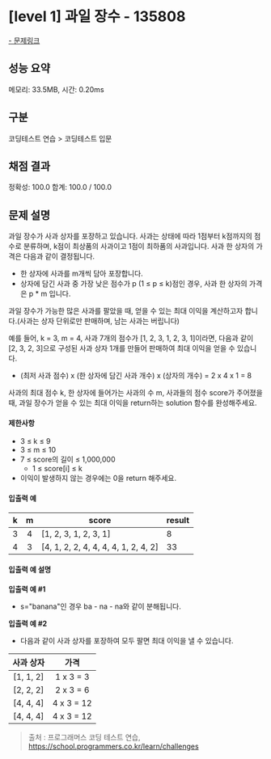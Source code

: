 # [level 1] 과일 장수 - 135808

<a href="https://school.programmers.co.kr/learn/courses/30/lessons/135808">- 문제링크</a>

## 성능 요약

메모리: 33.5MB, 시간: 0.20ms

## 구분

코딩테스트 연습 > 코딩테스트 입문

## 채점 결과

정확성: 100.0
합계: 100.0 / 100.0

## 문제 설명

과일 장수가 사과 상자를 포장하고 있습니다. 사과는 상태에 따라 1점부터 k점까지의 점수로 분류하며, k점이 최상품의 사과이고 1점이 최하품의 사과입니다. 사과 한 상자의 가격은 다음과 같이 결정됩니다.

- 한 상자에 사과를 m개씩 담아 포장합니다.
- 상자에 담긴 사과 중 가장 낮은 점수가 p (1 ≤ p ≤ k)점인 경우, 사과 한 상자의 가격은 p \* m 입니다.

과일 장수가 가능한 많은 사과를 팔았을 때, 얻을 수 있는 최대 이익을 계산하고자 합니다.(사과는 상자 단위로만 판매하며, 남는 사과는 버립니다)

예를 들어, k = 3, m = 4, 사과 7개의 점수가 [1, 2, 3, 1, 2, 3, 1]이라면, 다음과 같이 [2, 3, 2, 3]으로 구성된 사과 상자 1개를 만들어 판매하여 최대 이익을 얻을 수 있습니다.

- (최저 사과 점수) x (한 상자에 담긴 사과 개수) x (상자의 개수) = 2 x 4 x 1 = 8

사과의 최대 점수 k, 한 상자에 들어가는 사과의 수 m, 사과들의 점수 score가 주어졌을 때, 과일 장수가 얻을 수 있는 최대 이익을 return하는 solution 함수를 완성해주세요.

#### 제한사항

- 3 ≤ k ≤ 9
- 3 ≤ m ≤ 10
- 7 ≤ score의 길이 ≤ 1,000,000
  - 1 ≤ score[i] ≤ k
- 이익이 발생하지 않는 경우에는 0을 return 해주세요.

#### 입출력 예

| **k** | **m** | **score**                            | **result** |
| :---: | :---: | ------------------------------------ | ---------- |
|   3   |   4   | [1, 2, 3, 1, 2, 3, 1]                | 8          |
|   4   |   3   | [4, 1, 2, 2, 4, 4, 4, 4, 1, 2, 4, 2] | 33         |

#### 입출력 예 설명

**입출력 예 #1**

- s="banana"인 경우 ba - na - na와 같이 분해됩니다.

**입출력 예 #2**

- 다음과 같이 사과 상자를 포장하여 모두 팔면 최대 이익을 낼 수 있습니다.

| **사과 상자** |  **가격**  |
| :-----------: | :--------: |
|   [1, 1, 2]   | 1 x 3 = 3  |
|   [2, 2, 2]   | 2 x 3 = 6  |
|   [4, 4, 4]   | 4 x 3 = 12 |
|   [4, 4, 4]   | 4 x 3 = 12 |

> 출처 : 프로그래머스 코딩 테스트 연습, <https://school.programmers.co.kr/learn/challenges>
